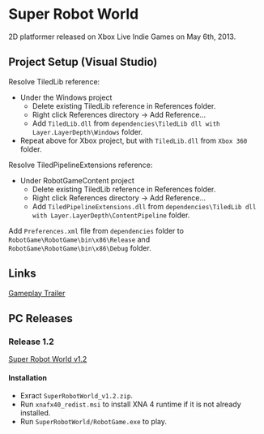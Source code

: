 # Super Robot World

2D platformer released on Xbox Live Indie Games on May 6th, 2013.

## Project Setup (Visual Studio)

Resolve TiledLib reference:
- Under the Windows project
	- Delete existing TiledLib reference in References folder.
	- Right click References directory -> Add Reference...
	- Add ``TiledLib.dll`` from ``dependencies\TiledLib dll with Layer.LayerDepth\Windows`` folder.
- Repeat above for Xbox project, but with ``TiledLib.dll`` from ``Xbox 360`` folder.

Resolve TiledPipelineExtensions reference:
- Under RobotGameContent project
	- Delete existing TiledLib reference in References folder.
	- Right click References directory -> Add Reference...
	- Add ``TiledPipelineExtensions.dll`` from ``dependencies\TiledLib dll with Layer.LayerDepth\ContentPipeline`` folder.

Add ``Preferences.xml`` file from ``dependencies`` folder to ``RobotGame\RobotGame\bin\x86\Release`` and ``RobotGame\RobotGame\bin\x86\Debug`` folder.

## Links

[Gameplay Trailer](https://youtu.be/3lDOSaMp0Z8)

## PC Releases

### Release 1.2

[Super Robot World v1.2](https://github.com/gardnerdickson/super-robot-world/releases/download/v1.2/SuperRobotWorld_v1.2.zip)

#### Installation

- Exract ``SuperRobotWorld_v1.2.zip``.
- Run ``xnafx40_redist.msi`` to install XNA 4 runtime if it is not already installed.
- Run ``SuperRobotWorld/RobotGame.exe`` to play.
